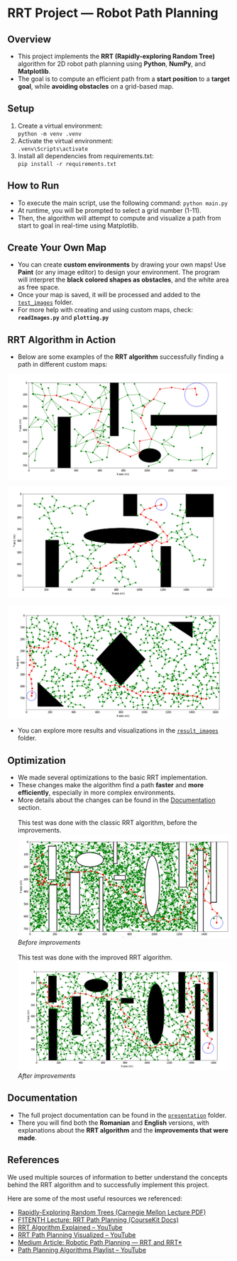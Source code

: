 # RRT Project — Robot Path Planning
## Overview

- This project implements the **RRT (Rapidly-exploring Random Tree)** algorithm for 2D robot path planning using **Python**, **NumPy**, and **Matplotlib**.
- The goal is to compute an efficient path from a **start position** to a **target goal**, while **avoiding obstacles** on a grid-based map.

## Setup

1. Create a virtual environment:  
   `python -m venv .venv`
2. Activate the virtual environment:  
   `.venv\Scripts\activate`
3. Install all dependencies from requirements.txt:  
   `pip install -r requirements.txt`

## How to Run
 
- To execute the main script, use the following command: `python main.py`
- At runtime, you will be prompted to select a grid number (1-11).
- Then, the algorithm will attempt to compute and visualize a path from start to goal in real-time using Matplotlib.

## Create Your Own Map

- You can create **custom environments** by drawing your own maps! Use **Paint** (or any image editor) to design your environment. The program will interpret the **black colored shapes as obstacles**, and the white area as free space.
- Once your map is saved, it will be processed and added to the [`test_images`](test_images/) folder.
- For more help with creating and using custom maps, check:  **`readImages.py`** and **`plotting.py`**

##  RRT Algorithm in Action

- Below are some examples of the **RRT algorithm** successfully finding a path in different custom maps:

![RRT Path Example](result_images/test5.png)

![RRT Path Example](result_images/test6_2.png)

![RRT Path Example](result_images/test9.png)

- You can explore more results and visualizations in the [`result_images`](result_images/) folder.

## Optimization

- We made several optimizations to the basic RRT implementation.
- These changes make the algorithm find a path **faster** and **more efficiently**, especially in more complex environments.
- More details about the changes can be found in the [Documentation](#documentation) section.
&nbsp;<br><br>
This test was done with the classic RRT algorithm, before the improvements.
![Classic RRT](result_images/testChaos.png)  
*Before improvements*
&nbsp;<br><br>
This test was done with the improved RRT algorithm.
![Improved RRT](result_images/chaosMode.png)  
*After improvements*

## Documentation

- The full project documentation can be found in the [`presentation`](presentation/) folder.
- There you will find both the **Romanian** and **English** versions, with explanations about the **RRT algorithm** and the **improvements that were made**.

## References

We used multiple sources of information to better understand the concepts behind the RRT algorithm and to successfully implement this project.

Here are some of the most useful resources we referenced:

- [Rapidly-Exploring Random Trees (Carnegie Mellon Lecture PDF)](https://www.cs.cmu.edu/~motionplanning/lecture/lec20.pdf)
- [F1TENTH Lecture: RRT Path Planning (CourseKit Docs)](https://f1tenth-coursekit.readthedocs.io/en/stable/lectures/ModuleD/lecture14.html)
- [RRT Algorithm Explained – YouTube](https://youtu.be/OXikozpLFGo?feature=shared)
- [RRT Path Planning Visualized – YouTube](https://youtu.be/Ob3BIJkQJEw)
- [Medium Article: Robotic Path Planning — RRT and RRT\*](https://theclassytim.medium.com/robotic-path-planning-rrt-and-rrt-212319121378)
- [Path Planning Algorithms Playlist – YouTube](https://www.youtube.com/watch?v=-fePRPyeKnc&list=PLn8PRpmsu08qQorl_KLrSns9jI827aplS)



